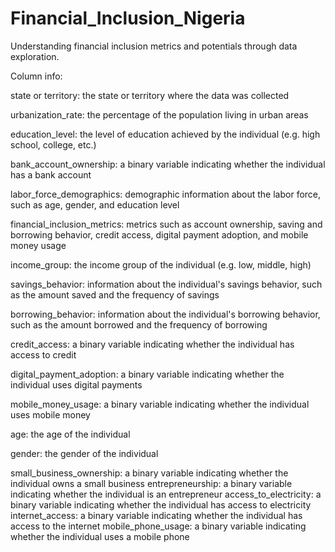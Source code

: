 # Financial_Inclusion_Nigeria
Understanding financial inclusion metrics and potentials through data exploration.

Column info:

state or territory: the state or territory where the data was collected

urbanization_rate: the percentage of the population living in urban areas

education_level: the level of education achieved by the individual (e.g. high school, college, etc.)

bank_account_ownership: a binary variable indicating whether the individual has a bank account

labor_force_demographics: demographic information about the labor force, such as age, gender, and education level

financial_inclusion_metrics: metrics such as account ownership, saving and borrowing behavior, credit access, digital payment adoption, and mobile money usage

income_group: the income group of the individual (e.g. low, middle, high)

savings_behavior: information about the individual's savings behavior, such as the amount saved and the frequency of savings

borrowing_behavior: information about the individual's borrowing behavior, such as the amount borrowed and the frequency of borrowing

credit_access: a binary variable indicating whether the individual has access to credit

digital_payment_adoption: a binary variable indicating whether the individual uses digital payments

mobile_money_usage: a binary variable indicating whether the individual uses mobile money

age: the age of the individual

gender: the gender of the individual

small_business_ownership: a binary variable indicating whether the individual owns a small business
entrepreneurship: a binary variable indicating whether the individual is an entrepreneur
access_to_electricity: a binary variable indicating whether the individual has access to electricity
internet_access: a binary variable indicating whether the individual has access to the internet
mobile_phone_usage: a binary variable indicating whether the individual uses a mobile phone
